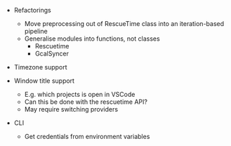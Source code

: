 * Refactorings
    * Move preprocessing out of RescueTime class into an iteration-based pipeline
    * Generalise modules into functions, not classes
        * Rescuetime
        * GcalSyncer

* Timezone support

* Window title support
    * E.g. which projects is open in VSCode
    * Can this be done with the rescuetime API?
    * May require switching providers

* CLI
    * Get credentials from environment variables 
